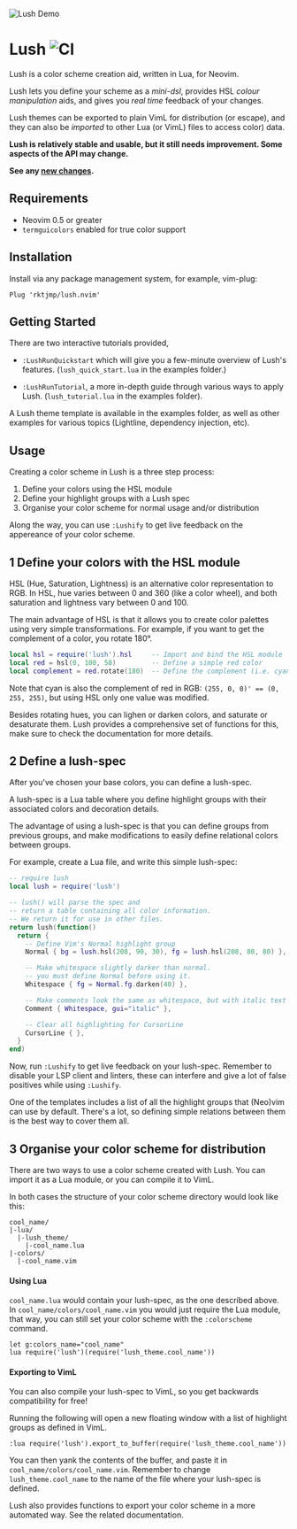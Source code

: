 ![Lush Demo](images/demo.gif)

Lush ![CI](https://github.com/rktjmp/lush.nvim/workflows/CI/badge.svg)
====

Lush is a color scheme creation aid, written in Lua, for Neovim.

Lush lets you define your scheme as a *mini-dsl*, provides HSL *colour
manipulation* aids, and gives you *real time* feedback of your changes.

Lush themes can be exported to plain VimL for distribution (or escape),
and they can also be *imported* to other Lua (or VimL) files to access color)
data.

**Lush is relatively stable and usable, but it still needs improvement. Some
aspects of the API may change.**

**See any [new changes](#change-log).**


Requirements
------------

- Neovim 0.5 or greater
- `termguicolors` enabled for true color support


Installation
------------

Install via any package management system, for example, vim-plug:

```vim
Plug 'rktjmp/lush.nvim'
```


Getting Started
---------------

There are two interactive tutorials provided,

- `:LushRunQuickstart` which will give you a few-minute overview of Lush's
  features. (`lush_quick_start.lua` in the examples folder.)

- `:LushRunTutorial`, a more in-depth guide through various ways to apply Lush.
  (`lush_tutorial.lua` in the examples folder).

A Lush theme template is available in the examples folder, as well as other
examples for various topics (Lightline, dependency injection, etc).


Usage
-----

Creating a color scheme in Lush is a three step process:

1. Define your colors using the HSL module
2. Define your highlight groups with a Lush spec
3. Organise your color scheme for normal usage and/or distribution

Along the way, you can use `:Lushify` to get live feedback on the appereance
of your color scheme.


1 Define your colors with the HSL module
-----------------------------------------

HSL (Hue, Saturation, Lightness) is an alternative color representation to RGB.
In HSL, hue varies between 0 and 360 (like a color wheel),
and both saturation and lightness vary between 0 and 100.

The main advantage of HSL is that it allows you to create color palettes using very simple transformations.
For example, if you want to get the complement of a color, you rotate 180°.

```lua
local hsl = require('lush').hsl     -- Import and bind the HSL module
local red = hsl(0, 100, 50)         -- Define a simple red color
local complement = red.rotate(180)  -- Define the complement (i.e. cyan)
```

Note that cyan is also the complement of red in RGB: `(255, 0, 0)' == (0, 255, 255)`,
but using HSL only one value was modified.

Besides rotating hues, you can lighen or darken colors, and saturate or desaturate them.
Lush provides a comprehensive set of functions for this, make sure to check
the documentation for more details.


2 Define a lush-spec
--------------------

After you've chosen your base colors, you can define a lush-spec.

A lush-spec is a Lua table where you define highlight groups with
their associated colors and decoration details.

The advantage of using a lush-spec is that you can define groups from previous groups,
and make modifications to easily define relational colors between groups.

For example, create a Lua file, and write this simple lush-spec:

```lua
-- require lush
local lush = require('lush')

-- lush() will parse the spec and
-- return a table containing all color information.
-- We return it for use in other files.
return lush(function()
  return {
    -- Define Vim's Normal highlight group
    Normal { bg = lush.hsl(208, 90, 30), fg = lush.hsl(208, 80, 80) },

    -- Make whitespace slightly darker than normal.
    -- you must define Normal before using it.
    Whitespace { fg = Normal.fg.darken(40) },

    -- Make comments look the same as whitespace, but with italic text
    Comment { Whitespace, gui="italic" },

    -- Clear all highlighting for CursorLine
    CursorLine { },
  }
end)
```

Now, run `:Lushify` to get live feedback on your lush-spec.
Remember to disable your LSP client and linters, these can interfere and
give a lot of false positives while using `:Lushify`.

One of the templates includes a list of all the highlight groups that (Neo)vim can use by default.
There's a lot, so defining simple relations between them is the best way to cover them all.


3 Organise your color scheme for distribution
---------------------------------------------

There are two ways to use a color scheme created with Lush.
You can import it as a Lua module, or you can compile it to VimL.

In both cases the structure of your color scheme directory would look like this:
```
cool_name/
|-lua/
  |-lush_theme/
    |-cool_name.lua
|-colors/
  |-cool_name.vim
```

#### Using Lua

`cool_name.lua` would contain your lush-spec, as the one described above.
In `cool_name/colors/cool_name.vim` you would just require the Lua module,
that way, you can still set your color scheme with the `:colorscheme` command.

```vim
let g:colors_name="cool_name"
lua require('lush')(require('lush_theme.cool_name'))
```


#### Exporting to VimL

You can also compile your lush-spec to VimL, so you get backwards compatibility for free!

Running the following will open a new floating window with a list of highlight groups as defined in VimL.

```vim
:lua require('lush').export_to_buffer(require('lush_theme.cool_name'))
```

You can then yank the contents of the buffer, and paste it in `cool_name/colors/cool_name.vim`.
Remember to change `lush_theme.cool_name` to the name of the file where your lush-spec is defined.

Lush also provides functions to export your color scheme in a more automated way.
See the related documentation. <!-- link to parse-compile-apply -->
